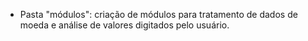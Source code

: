  - Pasta "módulos": criação de módulos para tratamento de dados de moeda e análise de valores digitados pelo usuário.
